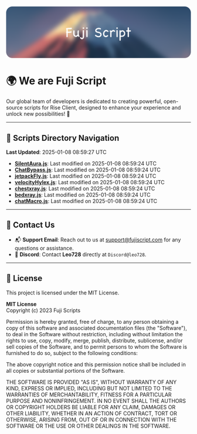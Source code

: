 ![Banner](.github/b.webp)

# 🌍 **We are Fuji Script**

Our global team of developers is dedicated to creating powerful, open-source scripts for Rise Client, designed to enhance your experience and unlock new possibilities! 🌟

---
<!-- SCRIPTS_NAVIGATION_START -->
## 📂 **Scripts Directory Navigation**

**Last Updated**: 2025-01-08 08:59:27 UTC

- **[SilentAura.js](scripts/SilentAura.js)**: Last modified on 2025-01-08 08:59:24 UTC
- **[ChatBypass.js](scripts/ChatBypass.js)**: Last modified on 2025-01-08 08:59:24 UTC
- **[jetpackFly.js](scripts/jetpackFly.js)**: Last modified on 2025-01-08 08:59:24 UTC
- **[velocityHylex.js](scripts/velocityHylex.js)**: Last modified on 2025-01-08 08:59:24 UTC
- **[chestxray.js](scripts/chestxray.js)**: Last modified on 2025-01-08 08:59:24 UTC
- **[bedxray.js](scripts/bedxray.js)**: Last modified on 2025-01-08 08:59:24 UTC
- **[chatMacro.js](scripts/chatMacro.js)**: Last modified on 2025-01-08 08:59:24 UTC

<!-- SCRIPTS_NAVIGATION_END -->

---

## 💬 **Contact Us**  
- 📬 **Support Email**: Reach out to us at [support@fujiscript.com](mailto:support@fujiscript.com) for any questions or assistance.  
- 💬 **Discord**: Contact **Leo728** directly at `Discord@leo728`.

---

## 📜 **License**

This project is licensed under the MIT License.  

**MIT License**  
Copyright (c) 2023 Fuji Scripts  

Permission is hereby granted, free of charge, to any person obtaining a copy of this software and associated documentation files (the "Software"), to deal in the Software without restriction, including without limitation the rights to use, copy, modify, merge, publish, distribute, sublicense, and/or sell copies of the Software, and to permit persons to whom the Software is furnished to do so, subject to the following conditions:  

The above copyright notice and this permission notice shall be included in all copies or substantial portions of the Software.  

THE SOFTWARE IS PROVIDED "AS IS", WITHOUT WARRANTY OF ANY KIND, EXPRESS OR IMPLIED, INCLUDING BUT NOT LIMITED TO THE WARRANTIES OF MERCHANTABILITY, FITNESS FOR A PARTICULAR PURPOSE AND NONINFRINGEMENT. IN NO EVENT SHALL THE AUTHORS OR COPYRIGHT HOLDERS BE LIABLE FOR ANY CLAIM, DAMAGES OR OTHER LIABILITY, WHETHER IN AN ACTION OF CONTRACT, TORT OR OTHERWISE, ARISING FROM, OUT OF OR IN CONNECTION WITH THE SOFTWARE OR THE USE OR OTHER DEALINGS IN THE SOFTWARE.  
